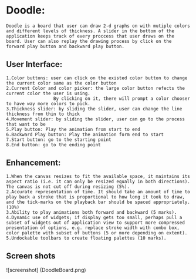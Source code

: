 # Doodle:

	Doodle is a board that user can draw 2-d graphs on with mutiple colors and different levels of thickness. A slider in the bottom of the application keeps track of every proccess that user draws on the board. User can also replay the drawing process by click on the forward play button and backward play button.

## User Interface:
	1.Color buttons: user can click on the existed color button to change the current color same as the color button
	2.Current Color and color picker: the large color button refects the current color the user is using. 
					  By clicking on it, there will prompt a color chooser to have way more colors to pick.
	3.Thickness slider: by sliding the slider, user can change the line thickness from thin to thick
	4.Movement slider: by sliding the slider, user can go to the process that want to be
	5.Play button: Play the animation from start to end
	6.Backward Play button: Play the animation form end to start
	7.Start button: go to the starting point
	8.End button: go to the ending point

## Enhancement:
	1.When the canvas resizes to fit the available space, it maintains its aspect ratio (i.e. it can only be resized equally in both directions). The canvas is not cut off during resizing (5%).
	2.Accurate representation of time. It should take an amount of time to play back a stroke that is proportional to how long it took to draw, and the tick-marks on the playback bar should be spaced appropriately. (10%)
	3.Ability to play animations both forward and backward (5 marks).
	4.Dynamic use of widgets; if display gets too small, perhaps pull a subset of widgets out of application view to support more compressed presentation of options, e.g. replace stroke width with combo box, color palette with subset of buttons (5 or more depending on extent).
	5.Undockable toolbars to create floating palettes (10 marks).
	
## Screen shots
![screenshot] (DoodleBoard.png)
